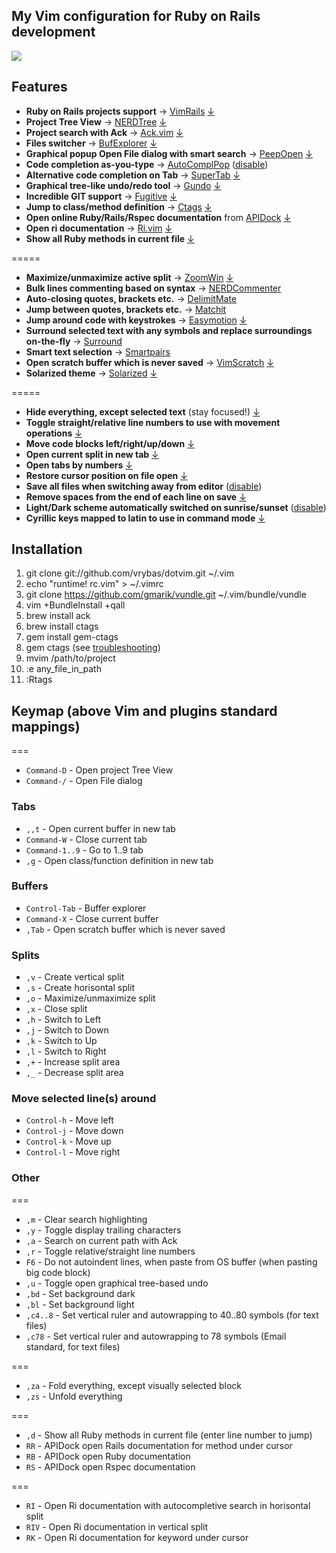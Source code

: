 ## My Vim configuration for Ruby on Rails development

![](http://f.cl.ly/items/3C1b2P3p362q2n2M0m3K/Screen%20Shot%202012-12-30%20at%203.00.43%20PM.png)

## Features ##
   * **Ruby on Rails projects support** → [VimRails](http://github.com/tpope/vim-rails) [↓](https://github.com/vrybas/dotvim/blob/d78cda1e90e29113886dab35136012a1aa08c0d8/rc.vim#L517)
   * **Project Tree View** → [NERDTree](http://github.com/scrooloose/nerdtree) [↓](https://github.com/vrybas/dotvim/blob/d78cda1e90e29113886dab35136012a1aa08c0d8/rc.vim#L446)
   * **Project search with Ack** → [Ack.vim](http://github.com/mileszs/ack.vim) [↓](https://github.com/vrybas/dotvim/blob/d78cda1e90e29113886dab35136012a1aa08c0d8/rc.vim#L459)
   * **Files switcher** → [BufExplorer](http://github.com/vim-scripts/bufexplorer.zip) [↓](https://github.com/vrybas/dotvim/blob/d78cda1e90e29113886dab35136012a1aa08c0d8/rc.vim#L303)
   * **Graphical popup Open File dialog with smart search** → [PeepOpen](http://github.com/topfunky/PeepOpen-EditorSupport) [↓](https://github.com/vrybas/dotvim/blob/d78cda1e90e29113886dab35136012a1aa08c0d8/rc.vim#L450)
   * **Code completion as-you-type** → [AutoComplPop](http://github.com/chrismetcalf/vim-autocomplpop) ([disable](https://github.com/vim-scripts/AutoComplPop/blob/master/doc/acp.txt#L105))
   * **Alternative code completion on Tab** → [SuperTab](http://github.com/ervandew/supertab) [↓](https://github.com/vrybas/dotvim/blob/d78cda1e90e29113886dab35136012a1aa08c0d8/rc.vim#L498)
   * **Graphical tree-like undo/redo tool** → [Gundo](http://github.com/sjl/gundo.vim) [↓](https://github.com/vrybas/dotvim/blob/d78cda1e90e29113886dab35136012a1aa08c0d8/rc.vim#L462)
   * **Incredible GIT support** → [Fugitive](http://github.com/tpope/vim-fugitive) [↓](https://github.com/vrybas/dotvim/blob/d78cda1e90e29113886dab35136012a1aa08c0d8/rc.vim#L137)
   * **Jump to class/method definition** → [Ctags](http://ctags.sourceforge.net) [↓](https://github.com/vrybas/dotvim/blob/d78cda1e90e29113886dab35136012a1aa08c0d8/rc.vim#L326)
   * **Open online Ruby/Rails/Rspec documentation** from [APIDock](http://apidock.com) [↓](https://github.com/vrybas/dotvim/blob/d78cda1e90e29113886dab35136012a1aa08c0d8/rc.vim#L468)
   * **Open ri documentation** → [Ri.vim](https://github.com/danchoi/ri.vim) [↓](https://github.com/vrybas/dotvim/blob/fcf5650494251f8b701e9b1d64237b905297929d/rc.vim#L460)
   * **Show all Ruby methods in current file** [↓](https://github.com/vrybas/dotvim/blob/d78cda1e90e29113886dab35136012a1aa08c0d8/rc.vim#L413)

=====
   * **Maximize/unmaximize active split** → [ZoomWin](http://github.com/vim-scripts/ZoomWin) [↓](https://github.com/vrybas/dotvim/blob/d78cda1e90e29113886dab35136012a1aa08c0d8/rc.vim#L357)
   * **Bulk lines commenting based on syntax** → [NERDCommenter](http://github.com/scrooloose/nerdcommenter)
   * **Auto-closing quotes, brackets etc.** → [DelimitMate](http://github.com/vim-scripts/delimitMate.vim)
   * **Jump between quotes, brackets etc.** → [Matchit](http://github.com/tsaleh/vim-matchit)
   * **Jump around code with keystrokes** → [Easymotion](http://github.com/Lokaltog/vim-easymotion)  [↓](https://github.com/vrybas/dotvim/blob/d78cda1e90e29113886dab35136012a1aa08c0d8/rc.vim#L465)
   * **Surround selected text with any symbols and replace surroundings on-the-fly** → [Surround](http://github.com/tpope/vim-surround)
   * **Smart text selection** → [Smartpairs](https://github.com/gorkunov/smartpairs.vim)
   * **Open scratch buffer which is never saved** → [VimScratch](http://github.com/duff/vim-scratch) [↓](https://github.com/vrybas/dotvim/blob/d78cda1e90e29113886dab35136012a1aa08c0d8/rc.vim#L400)
   * **Solarized theme** → [Solarized](http://github.com/altercation/vim-colors-solarized)  [↓](https://github.com/vrybas/dotvim/blob/d78cda1e90e29113886dab35136012a1aa08c0d8/rc.vim#L192)

=====
   * **Hide everything, except selected text** (stay focused!) [↓](https://github.com/vrybas/dotvim/blob/d78cda1e90e29113886dab35136012a1aa08c0d8/rc.vim#L407)
   * **Toggle straight/relative line numbers to use with movement operations** [↓](https://github.com/vrybas/dotvim/blob/d78cda1e90e29113886dab35136012a1aa08c0d8/rc.vim#L276)
   * **Move code blocks left/right/up/down** [↓](https://github.com/vrybas/dotvim/blob/d78cda1e90e29113886dab35136012a1aa08c0d8/rc.vim#L330)
   * **Open current split in new tab** [↓](https://github.com/vrybas/dotvim/blob/d78cda1e90e29113886dab35136012a1aa08c0d8/rc.vim#L310)
   * **Open tabs by numbers** [↓](https://github.com/vrybas/dotvim/blob/d78cda1e90e29113886dab35136012a1aa08c0d8/rc.vim#L314)
   * **Restore cursor position on file open** [↓](https://github.com/vrybas/dotvim/blob/d78cda1e90e29113886dab35136012a1aa08c0d8/rc.vim#L541)
   * **Save all files when switching away from editor** ([disable](https://github.com/vrybas/dotvim/blob/89b1cc0e0bcde156765778f0b71bd1a71f76a591/rc.vim#L546))
   * **Remove spaces from the end of each line on save** [↓](https://github.com/vrybas/dotvim/blob/d78cda1e90e29113886dab35136012a1aa08c0d8/rc.vim#L262)
   * **Light/Dark scheme automatically switched on sunrise/sunset** ([disable](https://github.com/vrybas/dotvim/blob/07663fc9b101e244c5d0ab6487889dfb91e0f8d9/rc.vim#L556))
   * **Cyrillic keys mapped to latin to use in command mode** [↓](https://github.com/vrybas/dotvim/blob/d78cda1e90e29113886dab35136012a1aa08c0d8/rc.vim#L550)

## Installation ##
   1. git clone git://github.com/vrybas/dotvim.git ~/.vim
   2. echo "runtime! rc.vim" > ~/.vimrc
   3. git clone https://github.com/gmarik/vundle.git ~/.vim/bundle/vundle
   4. vim +BundleInstall +qall
   5. brew install ack
   6. brew install ctags
   7. gem install gem-ctags
   8. gem ctags (see [troubleshooting](https://github.com/tpope/gem-ctags#troubleshooting))
   9. mvim /path/to/project
   10. :e any_file_in_path
   11. :Rtags

## Keymap (above Vim and plugins standard mappings) ##

===
* `Command-D` - Open project Tree View
* `Command-/` - Open File dialog

### Tabs
* `,,t` - Open current buffer in new tab
* `Command-W` - Close current tab
* `Command-1..9` - Go to 1..9 tab
* `,g` - Open class/function definition in new tab

### Buffers
* `Control-Tab` - Buffer explorer
* `Command-X` - Close current buffer
* `,Tab` - Open scratch buffer which is never saved

### Splits
* `,v` - Create vertical split
* `,s` - Create horisontal split
* `,o` - Maximize/unmaximize split
* `,x` - Close split
* `,h` - Switch to Left
* `,j` - Switch to Down
* `,k` - Switch to Up
* `,l` - Switch to Right
* `,+` - Increase split area
* `,_` - Decrease split area

### Move selected line(s) around
* `Control-h` - Move left
* `Control-j` - Move down
* `Control-k` - Move up
* `Control-l` - Move right

### Other

===
* `,m`  - Clear search highlighting
* `,y`  - Toggle display trailing characters
* `,a`  - Search on current path with Ack
* `,r`  - Toggle relative/straight line numbers
* `F6`  - Do not autoindent lines, when paste from OS buffer (when pasting big code block)
* `,u`  - Toggle open graphical tree-based undo
* `,bd` - Set background dark
* `,bl` - Set background light
* `,c4..8`  - Set vertical ruler and autowrapping to 40..80 symbols (for text files)
* `,c78`  - Set vertical ruler and autowrapping to 78 symbols (Email standard, for text files)

===
* `,za` - Fold everything, except visually selected block
* `,zs` - Unfold everything

===
* `,d` - Show all Ruby methods in current file (enter line number to jump)
* `RR` - APIDock open Rails documentation for method under cursor
* `RB` - APIDock open Ruby documentation
* `RS` - APIDock open Rspec documentation

===
* `RI` - Open Ri documentation with autocompletive search in horisontal split
* `RIV` - Open Ri documentation in vertical split
* `RK` - Open Ri documentation for keyword under cursor

